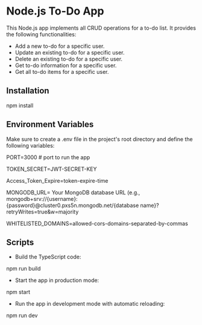 # Node.js To-Do App

This Node.js app implements all CRUD operations for a to-do list. It provides the following functionalities:

- Add a new to-do for a specific user.
- Update an existing to-do for a specific user.
- Delete an existing to-do for a specific user.
- Get to-do information for a specific user.
- Get all to-do items for a specific user.

## Installation

npm install

## Environment Variables

Make sure to create a .env file in the project's root directory and define the following variables:

PORT=3000 # port to run the app

TOKEN_SECRET=JWT-SECRET-KEY

Access_Token_Expire=token-expire-time

MONGODB_URL= Your MongoDB database URL (e.g., mongodb+srv://{username}:{password}@cluster0.pxs5n.mongodb.net/{database name}?retryWrites=true&w=majority

WHITELISTED_DOMAINS=allowed-cors-domains-separated-by-commas

## Scripts

- Build the TypeScript code:

npm run build

- Start the app in production mode:

npm start

- Run the app in development mode with automatic reloading:

npm run dev
